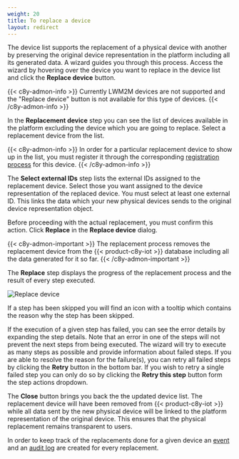 ```yaml
---
weight: 20
title: To replace a device
layout: redirect
---
```


The device list supports the replacement of a physical device with another by preserving the original device representation in the platform including all its generated data. A wizard guides you through this process. Access the wizard by hovering over the device you want to replace in the device list and click the **Replace device** button.

{{< c8y-admon-info >}}
Currently LWM2M devices are not supported and the "Replace device" button is not available for this type of devices.
{{< /c8y-admon-info >}}

In the **Replacement device** step you can see the list of devices available in the platform excluding the device which you are going to replace. Select a replacement device from the list.

{{< c8y-admon-info >}}
In order for a particular replacement device to show up in the list, you must register it through the corresponding [registration process](/device-management-application/registering-devices/) for this device.
{{< /c8y-admon-info >}}

The **Select external IDs** step lists the external IDs assigned to the replacement device. Select those you want assigned to the device representation of the replaced device. You must select at least one external ID. This links the data which your new physical devices sends to the original device representation object.

Before proceeding with the actual replacement, you must confirm this action. Click **Replace** in the **Replace device** dialog.

{{< c8y-admon-important >}}
The replacement process removes the replacement device from the {{< product-c8y-iot >}} database including all the data generated for it so far.
{{< /c8y-admon-important >}}

The **Replace** step displays the progress of the replacement process and the result of every step executed.

![Replace device](/images/users-guide/DeviceManagement/devmgmt-replace-device-wizard.png)<br>

If a step has been skipped you will find an icon with a tooltip which contains the reason why the step has been skipped.

If the execution of a given step has failed, you can see the error details by expanding the step details. Note that an error in one of the steps will not prevent the next steps from being executed. The wizard will try to execute as many steps as possible and provide information about failed steps. If you are able to resolve the reason for the failure(s), you can retry all failed steps by clicking the **Retry** button in the bottom bar. If you wish to retry a single failed step you can only do so by clicking the **Retry this step** button form the step actions dropdown.

The **Close** button brings you back the the updated device list. The replacement device will have been removed from {{< product-c8y-iot >}} while all data sent by the new physical device will be linked to the platform representation of the original device. This ensures that the physical replacement remains transparent to users.

In order to keep track of the replacements done for a given device an [event](/device-management-application/viewing-device-details/#events) and an [audit log](/standard-tenant/audit-logs/) are created for every replacement.
